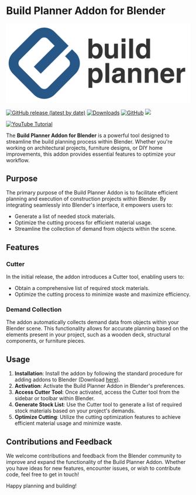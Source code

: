 # Build Planner Addon for Blender

![Build Planner Banner](assets/build_planner_logo.svg)

[![GitHub release (latest by date)](https://img.shields.io/github/v/release/magnusinmexico/buildplanner)](https://github.com/magnusinmexico/buildplanner/releases)
[![Downloads](https://img.shields.io/github/downloads/magnusinmexico/buildplanner/total.svg)](https://github.com/magnusinmexico/buildplanner/releases)
[![GitHub](https://img.shields.io/github/license/magnusinmexico/buildplanner)](https://github.com/magnusinmexico/buildplanner/blob/main/LICENSE)
![](https://visitor-badge.laobi.icu/badge?page_id=magnusinmexico/buildplanner)


[![YouTube Tutorial](https://img.shields.io/badge/YouTube-Tutorial-red?style=for-the-badge&logo=youtube)](https://www.youtube.com/watch?v=z-RzOBaauGg)


The **Build Planner Addon for Blender** is a powerful tool designed to streamline the build planning process within Blender. Whether you're working on architectural projects, furniture designs, or DIY home improvements, this addon provides essential features to optimize your workflow.

## Purpose

The primary purpose of the Build Planner Addon is to facilitate efficient planning and execution of construction projects within Blender. By integrating seamlessly into Blender's interface, it empowers users to:

- Generate a list of needed stock materials.
- Optimize the cutting process for efficient material usage.
- Streamline the collection of demand from objects within the scene.

## Features

### Cutter

In the initial release, the addon introduces a Cutter tool, enabling users to:

- Obtain a comprehensive list of required stock materials.
- Optimize the cutting process to minimize waste and maximize efficiency.

### Demand Collection

The addon automatically collects demand data from objects within your Blender scene. This functionality allows for accurate planning based on the elements present in your project, such as a wooden deck, structural components, or furniture pieces.

## Usage

1. **Installation**: Install the addon by following the standard procedure for adding addons to Blender (Download [here](https://github.com/magnusinmexico/buildplanner/releases/download/v0.1.3/buildplanner.zip)).
2. **Activation**: Activate the Build Planner Addon in Blender's preferences.
3. **Access Cutter Tool**: Once activated, access the Cutter tool from the sidebar or toolbar within Blender.
4. **Generate Stock List**: Use the Cutter tool to generate a list of required stock materials based on your project's demands.
5. **Optimize Cutting**: Utilize the cutting optimization features to achieve efficient material usage and minimize waste.

## Contributions and Feedback

We welcome contributions and feedback from the Blender community to improve and expand the functionality of the Build Planner Addon. Whether you have ideas for new features, encounter issues, or wish to contribute code, feel free to get in touch!

Happy planning and building!

